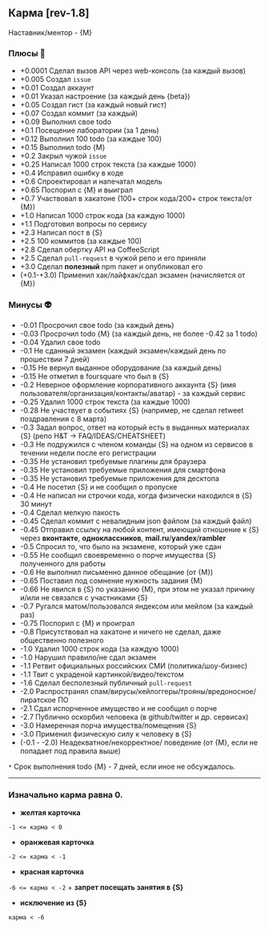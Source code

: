 ## Карма  [rev-1.8]

Наставник/ментор - {М}

### Плюсы 🍓
 - +0.0001 Сделал вызов API через web-консоль (за каждый вызов)
 - +0.005 Создал `issue`
 - +0.01 Создал аккаунт
 - +0.01 Указал настроение (за каждый день {beta})
 - +0.05 Создал гист (за каждый новый гист)
 - +0.07 Создал коммит (за каждый)
 - +0.09 Выполнил свое todo
 - +0.1  Посещение лаборатории (за 1 день)
 - +0.12 Выполнил 100 todo (за каждые 100)
 - +0.15 Выполнил todo {М}
 - +0.2  Закрыл чужой `issue`
 - +0.25 Написал 1000 строк текста (за каждые 1000)
 - +0.4  Исправил ошибку в коде
 - +0.6  Спроектировал и напечатал модель
 - +0.65 Поспорил с {M} и выиграл
 - +0.7  Участвовал в хакатоне (100+ строк кода/200+ строк текста/от  {М})
 - +1.0  Написал 1000 строк кода (за каждую 1000)
 - +1.1  Подготовил вопросы по сервису
 - +2.3  Написал пост в {S}
 - +2.5  100 коммитов (за каждые 100)
 - +2.8  Сделал обертку API на CoffeeScript
 - +2.5  Сделал `pull-request` в чужой репо и его приняли
 - +3.0  Сделал **полезный** npm пакет и опубликовал его
 - (+0.1-+3.0)  Применил хак/лайфхак/сдал экзамен (начисляется от  {М}) 

### Минусы 👽
 - -0.01 Просрочил свое todo (за каждый день)
 - -0.03 Просрочил todo {М} (за каждый день, не более -0.42 за 1 todo)
 - -0.04 Удалил свое todo
 - -0.1  Не сданный экзамен (каждый экзамен/каждый день по прошествии 7 дней)
 - -0.15 Не вернул выданное оборудование (за каждый день)
 - -0.15 Не отметил в foursquare что был в {S}
 - -0.2  Неверное оформление корпоративного аккаунта {S} (имя пользователя/организация/контакты/аватар) - за каждый сервис
 - -0.25 Удалил 1000 строк текста (за каждые 1000)
 - -0.28 Не участвует в событиях {S} (например, не сделал retweet поздравления с 8 марта)
 - -0.3  Задал вопрос, ответ на который есть в выданных материалах {S} (репо H&T -> FAQ/IDEAS/CHEATSHEET)
 - -0.3  Не подружился с членом команды {S} на одном из сервисов в течении недели после его регистрации
 - -0.35 Не установил требуемые плагины для браузера
 - -0.35 Не установил требуемые приложения для смартфона
 - -0.35 Не установил требуемые приложения для десктопа
 - -0.4  Не посетил {S} и не сообщил о пропуске 
 - -0.4  Не написал ни строчки кода, когда физически находился в {S} 30 минут
 - -0.4  Сделал мелкую пакость
 - -0.45 Сделал коммит с невалидным json файлом (за каждый файл)
 - -0.45 Отправил ссылку на любой контент, имеющий отношение к {S} через **вконтакте**, **одноклассников**, **mail.ru**/**yandex**/**rambler**
 - -0.5  Спросил то, что было на экзамене, который уже сдан
 - -0.55 Не сообщил своевременно о порче имущества {S} полученного для работы 
 - -0.6  Не выполнил письменно данное обещание (от {М})
 - -0.65 Поставил под сомнение нужность задания {М}
 - -0.66 Не явился в {S} по указанию {М}, при этом не указал причину и/или не связался с участниками {S}
 - -0.7  Ругался матом/пользовался яндексом или мейлом (за каждый раз)
 - -0.75 Поспорил с {M} и проиграл
 - -0.8  Присутствовал на хакатоне и ничего не сделал, даже общественно полезного
 - -1.0  Удалил 1000 строк кода (за каждую 1000)
 - -1.0  Нарушил правило/не сдал экзамен
 - -1.1  Ретвит официальных российских СМИ (политика/шоу-бизнес)
 - -1.1  Твит с украденой картинкой/видео/текстом
 - -1.6  Сделал бесполезный публичный `pull-request`
 - -2.0  Распространял спам/вирусы/кейлоггеры/трояны/вредоносное/пиратское ПО
 - -2.1  Сдал испорченное имущество и не сообщил о порче 
 - -2.7  Публично оскорбил человека (в github/twitter и др. сервисах)
 - -3.0  Намеренная порча имущества/помещения {S}
 - -3.0  Применил физическую силу к человеку в {S}
 - (-0.1 - -2.0)  Неадекватное/некорректное/ поведение (от {М}, если не попадает под правила выше)


`*` Срок выполнения todo {М} - 7 дней, если иное не обсуждалось.

*** 

### Изначально карма равна 0.

 - **желтая карточка** 
  
 `-1 <= карма < 0 `

 - **оранжевая карточка**

  `-2 <= карма < -1`

 - **красная карточка**

  `-6 <= карма < -2` +  **запрет посещать занятия в {S}**

 - **исключение из {S}**

  `карма < -6 `

 
 
 

